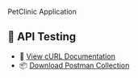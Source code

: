 PetClinic Application
## 📄 API Testing
- 🧪 [View cURL Documentation](/docs/curl-doc.md)
- 📦 [Download Postman Collection](/postman/petclinic-collection.json)
